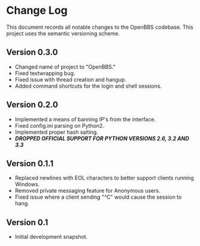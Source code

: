 Change Log
==========
This document records all notable changes to the OpenBBS codebase.
This project uses the semantic versioning scheme.


**Version 0.3.0**
-----------------
* Changed name of project to "OpenBBS."
* Fixed textwrapping bug.
* Fixed issue with thread creation and hangup.
* Added command shortcuts for the login and shell sessions.


**Version 0.2.0**
-----------------
* Implemented a means of banning IP's from the interface.
* Fixed config.ini parsing on Python2.
* Implemented proper hash salting.
* **_DROPPED OFFICIAL SUPPORT FOR PYTHON VERSIONS 2.6, 3.2 AND 3.3_**


**Version 0.1.1**
---------------
* Replaced newlines with EOL characters to better support clients running Windows.
* Removed private messaging feature for Anonymous users.
* Fixed issue where a client sending "^C" would cause the session to hang.


**Version 0.1**
---------------
* Initial development snapshot.
